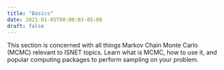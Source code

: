 ```yaml
---
title: "Basics"
date: 2021-01-05T00:00:03-05:00
draft: false
---
```


This section is concerned with all things Markov Chain Monte Carlo (MCMC) relevant to ISNET topics. Learn what is MCMC, how to use it, and popular computing packages to perform sampling on your problem.